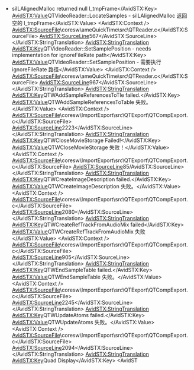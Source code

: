  - siILAlignedMalloc returned null l_tmpFrame</AvidSTX:Key>
    <AvidSTX:Value>QTVideoReader::LocateSamples - siILAlignedMalloc 返回空的 l_tmpFrame</AvidSTX:Value>
    <AvidSTX:Context />
    <AvidSTX:SourceFile>\coresw\ameQuickTime\src\QTReader.c</AvidSTX:SourceFile>
    <AvidSTX:SourceLine>567</AvidSTX:SourceLine>
  </AvidSTX:StringTranslation>
  <AvidSTX:StringTranslation>
    <AvidSTX:Key>QTVideoReader::SetSamplePosition - needs implementation for ignoreFileRate path</AvidSTX:Key>
    <AvidSTX:Value>QTVideoReader::SetSamplePosition - 需要执行 ignoreFileRate 路径</AvidSTX:Value>
    <AvidSTX:Context />
    <AvidSTX:SourceFile>\coresw\ameQuickTime\src\QTReader.c</AvidSTX:SourceFile>
    <AvidSTX:SourceLine>967</AvidSTX:SourceLine>
  </AvidSTX:StringTranslation>
  <AvidSTX:StringTranslation>
    <AvidSTX:Key>QTWAddSampleReferencesToTle failed.</AvidSTX:Key>
    <AvidSTX:Value>QTWAddSampleReferencesToTable 失败。</AvidSTX:Value>
    <AvidSTX:Context />
    <AvidSTX:SourceFile>\coresw\ImportExport\src\QTExport\QTCompExport.c</AvidSTX:SourceFile>
    <AvidSTX:SourceLine>2223</AvidSTX:SourceLine>
  </AvidSTX:StringTranslation>
  <AvidSTX:StringTranslation>
    <AvidSTX:Key>QTWCloseMovieStorage Failed!</AvidSTX:Key>
    <AvidSTX:Value>QTWCloseMovieStorage 失败！</AvidSTX:Value>
    <AvidSTX:Context />
    <AvidSTX:SourceFile>\coresw\ImportExport\src\QTExport\QTCompExport.c</AvidSTX:SourceFile>
    <AvidSTX:SourceLine>85/AvidSTX:SourceLine>
  </AvidSTX:StringTranslation>
  <AvidSTX:StringTranslation>
    <AvidSTX:Key>QTWCreateImageDescription failed.</AvidSTX:Key>
    <AvidSTX:Value>QTWCreateImageDescription 失败。</AvidSTX:Value>
    <AvidSTX:Context />
    <AvidSTX:SourceFile>\coresw\ImportExport\src\QTExport\QTCompExport.c</AvidSTX:SourceFile>
    <AvidSTX:SourceLine>2080</AvidSTX:SourceLine>
  </AvidSTX:StringTranslation>
  <AvidSTX:StringTranslation>
    <AvidSTX:Key>QTWCreateRefTrackFromAudioMix failed</AvidSTX:Key>
    <AvidSTX:Value>QTWCreateRefTrackFromAudioMix 失败</AvidSTX:Value>
    <AvidSTX:Context />
    <AvidSTX:SourceFile>\coresw\ImportExport\src\QTExport\QTCompExport.c</AvidSTX:SourceFile>
    <AvidSTX:SourceLine>905</AvidSTX:SourceLine>
  </AvidSTX:StringTranslation>
  <AvidSTX:StringTranslation>
    <AvidSTX:Key>QTWEndSampleTable failed.</AvidSTX:Key>
    <AvidSTX:Value>QTWEndSampleTable 失败。</AvidSTX:Value>
    <AvidSTX:Context />
    <AvidSTX:SourceFile>\coresw\ImportExport\src\QTExport\QTCompExport.c</AvidSTX:SourceFile>
    <AvidSTX:SourceLine>2245</AvidSTX:SourceLine>
  </AvidSTX:StringTranslation>
  <AvidSTX:StringTranslation>
    <AvidSTX:Key>QTWUpdateAtoms failed.</AvidSTX:Key>
    <AvidSTX:Value>QTWUpdateAtoms 失败。</AvidSTX:Value>
    <AvidSTX:Context />
    <AvidSTX:SourceFile>\coresw\ImportExport\src\QTExport\QTCompExport.c</AvidSTX:SourceFile>
    <AvidSTX:SourceLine>2094</AvidSTX:SourceLine>
  </AvidSTX:StringTranslation>
  <AvidSTX:StringTranslation>
    <AvidSTX:Key>Quad Display</AvidSTX:Key>
    <AvidST